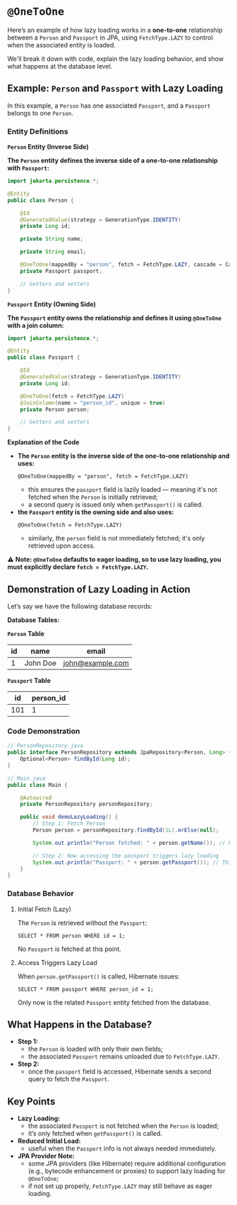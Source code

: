 # `@OneToOne`
Here’s an example of how lazy loading works in a **one-to-one** relationship between
a `Person` and `Passport` in JPA, using `FetchType.LAZY` to control when the associated entity is loaded.

We'll break it down with code, explain the lazy loading behavior, and show what happens at the database level.

## Example: `Person` and `Passport` with Lazy Loading
In this example, a `Person` has one associated `Passport`, and a `Passport` belongs to one `Person`.

### Entity Definitions
**`Person` Entity (Inverse Side)**

**The `Person` entity defines the inverse side of a one-to-one relationship with `Passport`:**
```java
import jakarta.persistence.*;

@Entity
public class Person {

    @Id
    @GeneratedValue(strategy = GenerationType.IDENTITY)
    private Long id;

    private String name;

    private String email;

    @OneToOne(mappedBy = "person", fetch = FetchType.LAZY, cascade = CascadeType.ALL, orphanRemoval = true)
    private Passport passport;

    // Getters and setters
}
```
**`Passport` Entity (Owning Side)**

**The `Passport` entity owns the relationship and defines it using `@OneToOne` with a join column:**
```java
import jakarta.persistence.*;

@Entity
public class Passport {

    @Id
    @GeneratedValue(strategy = GenerationType.IDENTITY)
    private Long id;

    @OneToOne(fetch = FetchType.LAZY)
    @JoinColumn(name = "person_id", unique = true)
    private Person person;

    // Getters and setters
}

```
**Explanation of the Code**
- **The `Person` entity is the inverse side of the one-to-one relationship and uses:**
    ```
    @OneToOne(mappedBy = "person", fetch = FetchType.LAZY)
    ```
    - this ensures the `passport` field is lazily loaded — meaning it's not fetched when
    the `Person` is initially retrieved;
    - a second query is issued only when `getPassport()` is called.
- **the `Passport` entity is the owning side and also uses:**
    ```
    @OneToOne(fetch = FetchType.LAZY)
    ```
    - similarly, the `person` field is not immediately fetched; it's only retrieved upon access.

⚠️ **Note: `@OneToOne` defaults to eager loading, so to use lazy loading, you must explicitly
declare `fetch = FetchType.LAZY`.**

## Demonstration of Lazy Loading in Action
Let’s say we have the following database records:

**Database Tables:**

**`Person` Table**

| id | name     | email            |
|----|----------|------------------|
| 1  | John Doe | john@example.com |

**`Passport` Table**

| id  | person_id |
|-----|-----------|
| 101 | 1         |


### Code Demonstration
```java
// PersonRepository.java
public interface PersonRepository extends JpaRepository<Person, Long> {
    Optional<Person> findById(Long id);
}

// Main.java
public class Main {

    @Autowired
    private PersonRepository personRepository;

    public void demoLazyLoading() {
        // Step 1: Fetch Person
        Person person = personRepository.findById(1L).orElse(null);

        System.out.println("Person fetched: " + person.getName()); // Prints: John Doe

        // Step 2: Now accessing the passport triggers lazy loading
        System.out.println("Passport: " + person.getPassport()); // This triggers a second query
    }
}
```
### Database Behavior
1. Initial Fetch (Lazy)
   
   The `Person` is retrieved without the `Passport`:
   ```
   SELECT * FROM person WHERE id = 1;
   ```
   No `Passport` is fetched at this point.
2. Access Triggers Lazy Load
     
   When `person.getPassport()` is called, Hibernate issues:
   ```
   SELECT * FROM passport WHERE person_id = 1;
   ```
   Only now is the related `Passport` entity fetched from the database.

## What Happens in the Database?
- **Step 1:**
  - the `Person` is loaded with only their own fields;
  - the associated `Passport` remains unloaded due to `FetchType.LAZY`.
- **Step 2:**
  - once the `passport` field is accessed, Hibernate sends a second query to fetch the `Passport`.

## Key Points
- **Lazy Loading:**
  - the associated `Passport` is not fetched when the `Person` is loaded;
  - it’s only fetched when `getPassport()` is called.
- **Reduced Initial Load:**
  - useful when the `Passport` info is not always needed immediately.
- **JPA Provider Note:**
  - some JPA providers (like Hibernate) require additional configuration
  (e.g., bytecode enhancement or proxies) to support lazy loading for `@OneToOne`;
  - if not set up properly, `FetchType.LAZY` may still behave as eager loading.


